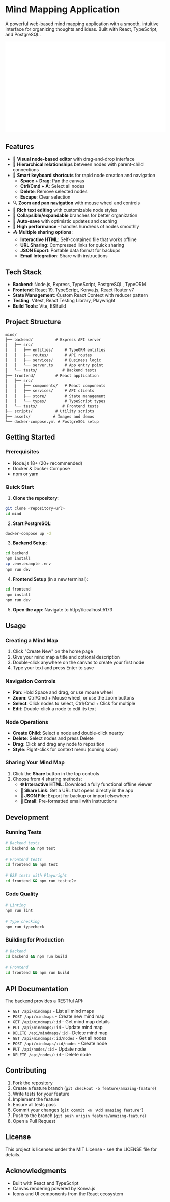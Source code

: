 # Mind Mapping Application

A powerful web-based mind mapping application with a smooth, intuitive interface for organizing thoughts and ideas. Built with React, TypeScript, and PostgreSQL.

![Mind Map Demo](assets/mindmap-demo.gif)

## Features

- 🎨 **Visual node-based editor** with drag-and-drop interface
- 🌳 **Hierarchical relationships** between nodes with parent-child connections
- 🎯 **Smart keyboard shortcuts** for rapid node creation and navigation
  - **Space + Drag**: Pan the canvas
  - **Ctrl/Cmd + A**: Select all nodes
  - **Delete**: Remove selected nodes
  - **Escape**: Clear selection
- 🔍 **Zoom and pan navigation** with mouse wheel and controls
- 📝 **Rich text editing** with customizable node styles
- 🎪 **Collapsible/expandable** branches for better organization
- 💾 **Auto-save** with optimistic updates and caching
- 🚀 **High performance** - handles hundreds of nodes smoothly
- 📤 **Multiple sharing options**:
  - **Interactive HTML**: Self-contained file that works offline
  - **URL Sharing**: Compressed links for quick sharing
  - **JSON Export**: Portable data format for backups
  - **Email Integration**: Share with instructions

## Tech Stack

- **Backend**: Node.js, Express, TypeScript, PostgreSQL, TypeORM
- **Frontend**: React 19, TypeScript, Konva.js, React Router v7
- **State Management**: Custom React Context with reducer pattern
- **Testing**: Vitest, React Testing Library, Playwright
- **Build Tools**: Vite, ESBuild

## Project Structure

```
mind/
├── backend/          # Express API server
│   ├── src/
│   │   ├── entities/     # TypeORM entities
│   │   ├── routes/       # API routes
│   │   ├── services/     # Business logic
│   │   └── server.ts     # App entry point
│   └── tests/           # Backend tests
├── frontend/         # React application
│   ├── src/
│   │   ├── components/   # React components
│   │   ├── services/     # API clients
│   │   ├── store/        # State management
│   │   └── types/        # TypeScript types
│   └── tests/           # Frontend tests
├── scripts/          # Utility scripts
├── assets/          # Images and demos
└── docker-compose.yml # PostgreSQL setup
```

## Getting Started

### Prerequisites

- Node.js 18+ (20+ recommended)
- Docker & Docker Compose
- npm or yarn

### Quick Start

1. **Clone the repository**:
```bash
git clone <repository-url>
cd mind
```

2. **Start PostgreSQL**:
```bash
docker-compose up -d
```

3. **Backend Setup**:
```bash
cd backend
npm install
cp .env.example .env
npm run dev
```

4. **Frontend Setup** (in a new terminal):
```bash
cd frontend
npm install
npm run dev
```

5. **Open the app**: Navigate to http://localhost:5173

## Usage

### Creating a Mind Map

1. Click "Create New" on the home page
2. Give your mind map a title and optional description
3. Double-click anywhere on the canvas to create your first node
4. Type your text and press Enter to save

### Navigation Controls

- **Pan**: Hold Space and drag, or use mouse wheel
- **Zoom**: Ctrl/Cmd + Mouse wheel, or use the zoom buttons
- **Select**: Click nodes to select, Ctrl/Cmd + Click for multiple
- **Edit**: Double-click a node to edit its text

### Node Operations

- **Create Child**: Select a node and double-click nearby
- **Delete**: Select nodes and press Delete
- **Drag**: Click and drag any node to reposition
- **Style**: Right-click for context menu (coming soon)

### Sharing Your Mind Map

1. Click the **Share** button in the top controls
2. Choose from 4 sharing methods:
   - **🌐 Interactive HTML**: Download a fully functional offline viewer
   - **🔗 Share Link**: Get a URL that opens directly in the app
   - **💾 JSON File**: Export for backup or import elsewhere
   - **📧 Email**: Pre-formatted email with instructions

## Development

### Running Tests

```bash
# Backend tests
cd backend && npm test

# Frontend tests
cd frontend && npm test

# E2E tests with Playwright
cd frontend && npm run test:e2e
```

### Code Quality

```bash
# Linting
npm run lint

# Type checking
npm run typecheck
```

### Building for Production

```bash
# Backend
cd backend && npm run build

# Frontend
cd frontend && npm run build
```

## API Documentation

The backend provides a RESTful API:

- `GET /api/mindmaps` - List all mind maps
- `POST /api/mindmaps` - Create new mind map
- `GET /api/mindmaps/:id` - Get mind map details
- `PUT /api/mindmaps/:id` - Update mind map
- `DELETE /api/mindmaps/:id` - Delete mind map
- `GET /api/mindmaps/:id/nodes` - Get all nodes
- `POST /api/mindmaps/:id/nodes` - Create node
- `PUT /api/nodes/:id` - Update node
- `DELETE /api/nodes/:id` - Delete node

## Contributing

1. Fork the repository
2. Create a feature branch (`git checkout -b feature/amazing-feature`)
3. Write tests for your feature
4. Implement the feature
5. Ensure all tests pass
6. Commit your changes (`git commit -m 'Add amazing feature'`)
7. Push to the branch (`git push origin feature/amazing-feature`)
8. Open a Pull Request

## License

This project is licensed under the MIT License - see the LICENSE file for details.

## Acknowledgments

- Built with React and TypeScript
- Canvas rendering powered by Konva.js
- Icons and UI components from the React ecosystem